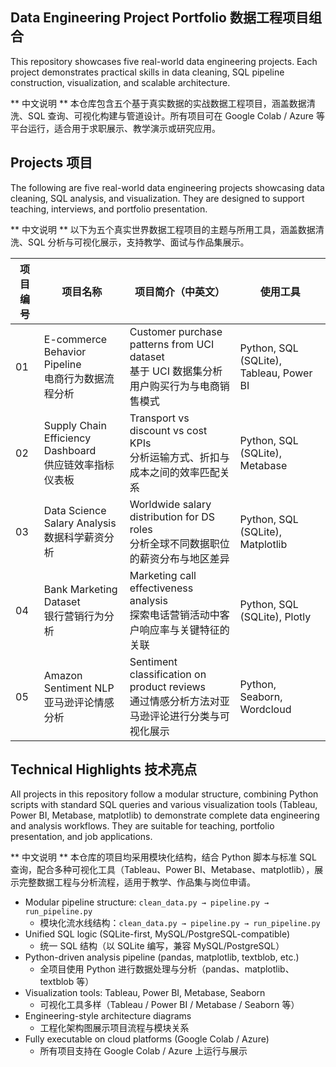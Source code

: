 ## Data Engineering Project Portfolio 数据工程项目组合
This repository showcases five real-world data engineering projects. Each project demonstrates practical skills in data cleaning, SQL pipeline construction, visualization, and scalable architecture.

** 中文说明 **  本仓库包含五个基于真实数据的实战数据工程项目，涵盖数据清洗、SQL 查询、可视化构建与管道设计。所有项目可在 Google Colab / Azure 等平台运行，适合用于求职展示、教学演示或研究应用。

## Projects 项目

The following are five real-world data engineering projects showcasing data cleaning, SQL analysis, and visualization. They are designed to support teaching, interviews, and portfolio presentation.

** 中文说明 ** 以下为五个真实世界数据工程项目的主题与所用工具，涵盖数据清洗、SQL 分析与可视化展示，支持教学、面试与作品集展示。

| 项目编号 | 项目名称 | 项目简介（中英文） | 使用工具 |
|----------|-----------|----------------------|------------|
| 01 | E-commerce Behavior Pipeline<br>电商行为数据流程分析 | Customer purchase patterns from UCI dataset<br>基于 UCI 数据集分析用户购买行为与电商销售模式 | Python, SQL (SQLite), Tableau, Power BI |
| 02 | Supply Chain Efficiency Dashboard<br>供应链效率指标仪表板 | Transport vs discount vs cost KPIs<br>分析运输方式、折扣与成本之间的效率匹配关系 | Python, SQL (SQLite), Metabase |
| 03 | Data Science Salary Analysis<br>数据科学薪资分析 | Worldwide salary distribution for DS roles<br>分析全球不同数据职位的薪资分布与地区差异 | Python, SQL (SQLite), Matplotlib |
| 04 | Bank Marketing Dataset<br>银行营销行为分析 | Marketing call effectiveness analysis<br>探索电话营销活动中客户响应率与关键特征的关联 | Python, SQL (SQLite), Plotly |
| 05 | Amazon Sentiment NLP<br>亚马逊评论情感分析 | Sentiment classification on product reviews<br>通过情感分析方法对亚马逊评论进行分类与可视化展示 | Python, Seaborn, Wordcloud |

    
## Technical Highlights 技术亮点

All projects in this repository follow a modular structure, combining Python scripts with standard SQL queries and various visualization tools (Tableau, Power BI, Metabase, matplotlib) to demonstrate complete data engineering and analysis workflows. They are suitable for teaching, portfolio presentation, and job applications.

** 中文说明 ** 本仓库的项目均采用模块化结构，结合 Python 脚本与标准 SQL 查询，配合多种可视化工具（Tableau、Power BI、Metabase、matplotlib），展示完整数据工程与分析流程，适用于教学、作品集与岗位申请。

- Modular pipeline structure: `clean_data.py → pipeline.py → run_pipeline.py`
  - 模块化流水线结构：`clean_data.py → pipeline.py → run_pipeline.py`
- Unified SQL logic (SQLite-first, MySQL/PostgreSQL-compatible)
  - 统一 SQL 结构（以 SQLite 编写，兼容 MySQL/PostgreSQL）
- Python-driven analysis pipeline (pandas, matplotlib, textblob, etc.)
  - 全项目使用 Python 进行数据处理与分析（pandas、matplotlib、textblob 等）
- Visualization tools: Tableau, Power BI, Metabase, Seaborn
  - 可视化工具多样（Tableau / Power BI / Metabase / Seaborn 等）
- Engineering-style architecture diagrams
  - 工程化架构图展示项目流程与模块关系
- Fully executable on cloud platforms (Google Colab / Azure)
  - 所有项目支持在 Google Colab / Azure 上运行与展示
